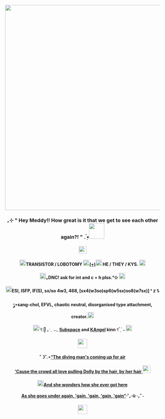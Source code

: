 <p align="center">
  <img width="666" src="https://sun9-75.userapi.com/impg/6ajdluYnpjIs4DI1iB5oZCBVqjEFX7hsk03I8Q/Xpb_RQANeDE.jpg?size=2088x1407&quality=95&sign=2d2438574b2d55c9a6be23e4cef55eec&type=album">
</p>  
<h3 align="center">₊⊹ " Hey Meddy!! How great is it that we get to see each other again?! " . ๋࣭⭑<img src="https://64.media.tumblr.com/cb09f04f1d38ea4f52dec7e3b991d3ab/96812b3b3a743299-18/s75x75_c1/fd588292d43721b6d74e6dc220a60f9103cc1ba8.gifv" height="50"/></h3>
<h4 align="center"><img src="https://64.media.tumblr.com/eaf500c3552da09c81a41ed1b7b4b7e8/981e193c1ba2a2e0-71/s400x600/a02b3de0bcee0d472636ec555a9a66047cd012ee.gifv" height="25"/></h4>  
<h4 align="center"><img src="https://64.media.tumblr.com/f7174729efa2592f23d1497be69b7489/442e1da48efb65eb-b9/s75x75_c1/90212dfb50c6b7ed2428713c5ee6f340d5119209.gifv" height="20"/>TRANSISTOR / LOBOTOMY <img src="https://64.media.tumblr.com/4ea97a2066a32c9c9baa7ae231969ee9/fe7ad34fc5a8fcbb-e4/s75x75_c1/a42308958864f4386554f0f9fa3e1b2816681430.gifv" height="20"/><a href="https://en.pronouns.page/@TR4NS1ST0RY111" target="_blank">(+)</a><img src="https://64.media.tumblr.com/64ff495feffd815355cff3e72a292342/fe7ad34fc5a8fcbb-8a/s75x75_c1/41edb6f652127d9d785e57dc173509c83ffb17f9.gifv" height="20"/> HE / THEY / KYS. <img src="https://64.media.tumblr.com/91872683fae32b4844a9e83b543077b5/442e1da48efb65eb-fa/s75x75_c1/a5612a64f7d9b5b21c88bd1b7771e182616e4d2d.gifv"height="20"/></h4>  
<h4 align="center"><img src="https://64.media.tumblr.com/abe25dc79a23f2d5a47c19ca5a60fdd2/9a5e59d4a20102aa-26/s75x75_c1/92a119554e254c453ab572f08727d4d225bf7b4b.gifv" height="20"/>｡DNC! ask for int and c + h plss.°✩ <img src="https://64.media.tumblr.com/d0dba451bf4f1a1cc1e6f11df8877f9f/9a5e59d4a20102aa-e9/s75x75_c1/3e8f2ba972afa71346a8b31879c8fcf95cb0eb93.gifv"height="20"/></h4> 
<h4 align="center"><img src="https://64.media.tumblr.com/c6c5fad58a4b46f65f6728f48f7215cb/37221ecbab8edd94-e8/s75x75_c1/73599740d85e7cf17300a7e6d2642eee156bea7a.gifv" height="20"/>ESI, ISFP, IF(S), sx/so 4w3, 468, [sx4(w3so)sp6(w5sx)so8(w7sx)] ᶻ 𝗓 𐰁</h4> 
<h4 align="center">༘⋆sang-chol, EFVL, chaotic neutral, disorganised type attachment, creator.<img src="https://64.media.tumblr.com/09012edbc0b3438ab0771d25aa68d7dc/37221ecbab8edd94-cf/s75x75_c1/0e1d8cc971a93b95c17d71b374d140243f9307fc.gifv" height="20"/></h4>
<h4 align="center"> <img src="https://64.media.tumblr.com/ad90f8b8b0432e58bfbad2f81c2c8ce1/04dfb8c512e3f807-9e/s75x75_c1/3310bc341690b51a36d387228848a5b8841f83d8.gifv" height="20"/> ࣪𓏲ּ ᥫ ₊ˑ ִ ֶ 𓂃 <a href="https://phighting.fandom.com/wiki/Subspace/Lore" target="_blank">Subspace</a> and <a href="https://needy-streamer-overload.fandom.com/wiki/Ame-chan" target="_blank">KAngel</a> kinn 𓏲 ๋࣭  ࣪ ˖ <img src="https://64.media.tumblr.com/f19bfdbb9979717082f6d3cddaa82c1e/220085b3aefed706-6e/s75x75_c1/1bb115e3066a3754107b78319450acefdd15c54d.pnj"height="20"/></h4>
<h4 align="center"><img src="https://sun6-20.userapi.com/impg/U_yUmylmIIOmcdNkxPpA7L4iRCauQrbHIRWrPw/FB4Odc8q-5M.jpg?size=1000x1000&quality=95&sign=0bd7692f84593931b06f5265700046a6&type=album" height="30"/></h4>  
<h4 align="center">˚☽˚.⋆<a href="https://youtu.be/h44X3Wn82H8?si=xAgZrAxxSHBbABHe&t=69" target="_blank">“The diving man's coming up for air</a></h4>
<h4 align="center"><a href="https://youtu.be/h44X3Wn82H8?si=6pg388VzOHV-UvRp&t=71" target="_blank">'Cause the crowd all love pulling Dolly by the hair, by her hair <img src="https://64.media.tumblr.com/ae903a8b30c3ff70cd7d1c0341a523cd/2e220f9d268f7399-d2/s75x75_c1/7242f3a2dce0d8caecb290d2a450224e141ea2cf.gifv" height="25"/></a></h4>
<h4 align="center"><img src="https://64.media.tumblr.com/cfab951e03cb2d3210e5b879b3ac5c7e/b55b2416bafcc208-fb/s75x75_c1/7f6d1536414797571133f47cc6e891a469a7b51b.gifv" height="20"/><a href="https://youtu.be/h44X3Wn82H8?si=eTP_WUBE9tyZN9wx&t=76" target="_blank">And she wonders how she ever got here</a></h4>
<h4 align="center"><a href="https://youtu.be/h44X3Wn82H8?si=eTP_WUBE9tyZN9wx&t=79" target="_blank">As she goes under again, 'gain, 'gain, 'gain, 'gain“</a>⋅˚₊‧ଳ ‧₊˚ ⋅</h4>
<h4 align="center"><img src="https://64.media.tumblr.com/1328ef96fef208597c4ee2ce50c88a19/038b5d1fbc72f290-d0/s400x600/fe182189e15a8bfcc1ae0821d89668ee1993c055.gifv" height="30"/></h4>  
